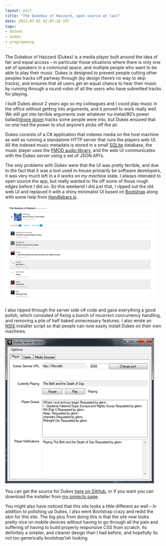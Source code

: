 ```yaml
---
layout: post
title: "The Dukebox of Hazzard, open source at last"
date: 2013-07-01 02:07:24 UTC
tags:
- dotnet
- dukes
- programming
---
```


The Dukebox of Hazzard (Dukes) is a media player built around the idea of fair and equal access – in particular those situations where there is only one set of speakers in a communal space, and multiple people who want to be able to play their music. Dukes is designed to prevent people cutting other peoples tracks off partway through (by design there’s no way to skip tracks), and ensures that all users get an equal chance to hear their music by running through a round-robin of all the users who have submitted tracks for playing.

I built Dukes about 2 years ago so my colleagues and I could play music in the office without getting into arguments, and it proved to work really well. We still got into terrible arguments over whatever nu-metal/80’s power ballad/[drone doom](http://www.youtube.com/watch?v=p34zA9wTRig) tracks some people were into, but Dukes ensured that no one had the power to shut anyone’s picks off the air.

Dukes consists of a C# application that indexes media on the host machine as well as running a standalone HTTP server that runs the players web UI. All the indexed music metadata is stored in a small [SQLite](http://www.sqlite.org/) database, the music player uses the [FMOD audio library](http://www.fmod.org/), and the web UI communicates with the Dukes server using a set of JSON API’s.

The only problems with Dukes were that the UI was pretty terrible, and due to the fact that it was a tool used in-house primarily be software developers, it was very much left in a *it works on my machine* state. I always intended to open source the app, but really wanted to file off some of those rough edges before I did so. So this weekend I did just that, I ripped out the old web UI and replaced it with a shiny minimalist UI based on [Bootstrap](http://twitter.github.io/bootstrap/) along with some help from [Handlebars.js](http://handlebarsjs.com/).



[![image](/assets/images/news/QI7spVXBcUuCN3fX4YYlqw.png "image")](/assets/images/news/FNxB69HWq0yr4WHyq3G4UQ.png)



I also ripped through the server side c# code and gave everything a good polish, which consisted of fixing a bunch of incorrect concurrency handling, and removing a pile of half baked unnecessary features. I also wrote an [NSIS](http://nsis.sourceforge.net/Download) installer script so that people can now easily install Dukes on their own machines.



[![image](/assets/images/news/sE5Kx_uV00-WEoZMUxLHKg.png "image")](/assets/images/news/8OmFhFFnuEmcHlGRDa667w.png)



You can get the source for Dukes [here on GitHub](https://github.com/mrsharpoblunto/dukes), or if you want you can download the installer from [my projects page](/projects#dukes). 

You might also have noticed that this site looks a little different as well – In addition to polishing up Dukes, I also went Bootstrap crazy and redid the skin for this site. The big plus from doing this is that the site now looks pretty nice on mobile devices without having to go through all the pain and suffering of having to build properly responsive CSS from scratch. Its definitely a simpler, and cleaner design than I had before, and hopefully its not too generically bootstrap’ish looking.
